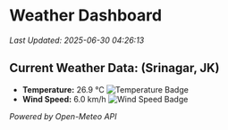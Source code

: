 
# Weather Dashboard

_Last Updated: 2025-06-30 04:26:13_

## Current Weather Data: (Srinagar, JK)
- **Temperature:** 26.9 °C ![Temperature Badge](https://img.shields.io/badge/Temperature-Medium%20Temp-green)
- **Wind Speed:** 6.0 km/h ![Wind Speed Badge](https://img.shields.io/badge/Wind%20Speed-Light%20Wind-blue)

*Powered by Open-Meteo API*
